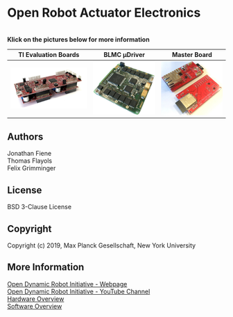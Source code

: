 Open Robot Actuator Electronics
=======================

<br>**Klick on the pictures below for more information**

| TI Evaluation Boards  | BLMC µDriver | Master Board |
| ---------------  | ------------- |------------- |
| <a href="ti_electronics/README.md"><img src="ti_electronics/images/ti_eval_board_1.jpg" width="300"></a>| <a href="micro_driver_electronics/README.md"><img src="micro_driver_electronics/images/microdriver_board_v2.jpg" width="250"></a>  | <a href="https://github.com/open-dynamic-robot-initiative/master-board"><img src="images/master_board_1.jpg" width="250"></a>  |


Authors
--------
Jonathan Fiene  
Thomas Flayols  
Felix Grimminger  

License
-------
BSD 3-Clause License

Copyright
-----------
Copyright (c) 2019, Max Planck Gesellschaft, New York University


More Information
----------------
[Open Dynamic Robot Initiative - Webpage](https://open-dynamic-robot-initiative.github.io)  
[Open Dynamic Robot Initiative - YouTube Channel](https://www.youtube.com/channel/UCx32JW2oIrax47Gjq8zNI-w)  
[Hardware Overview](../../README.md)  
[Software Overview](https://github.com/open-dynamic-robot-initiative/open-dynamic-robot-initiative.github.io/wiki)
